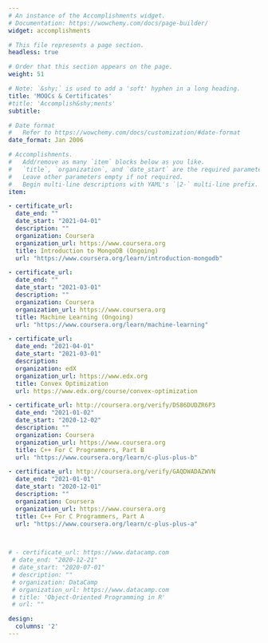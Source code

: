 ```yaml
---
# An instance of the Accomplishments widget.
# Documentation: https://wowchemy.com/docs/page-builder/
widget: accomplishments

# This file represents a page section.
headless: true

# Order that this section appears on the page.
weight: 51

# Note: `&shy;` is used to add a 'soft' hyphen in a long heading.
title: 'MOOCs & Certificates'
#title: 'Accomplish&shy;ments'
subtitle:

# Date format
#   Refer to https://wowchemy.com/docs/customization/#date-format
date_format: Jan 2006

# Accomplishments.
#   Add/remove as many `item` blocks below as you like.
#   `title`, `organization`, and `date_start` are the required parameters.
#   Leave other parameters empty if not required.
#   Begin multi-line descriptions with YAML's `|2-` multi-line prefix.
item:

- certificate_url: 
  date_end: ""
  date_start: "2021-04-01"
  description: ""
  organization: Coursera
  organization_url: https://www.coursera.org
  title: Introduction to MongoDB (Ongoing)
  url: "https://www.coursera.org/learn/introduction-mongodb"

- certificate_url: 
  date_end: ""
  date_start: "2021-03-01"
  description: ""
  organization: Coursera
  organization_url: https://www.coursera.org
  title: Machine Learning (Ongoing)
  url: "https://www.coursera.org/learn/machine-learning"

- certificate_url: 
  date_end: "2021-04-01"
  date_start: "2021-03-01"
  description: 
  organization: edX
  organization_url: https://www.edx.org
  title: Convex Optimization
  url: https://www.edx.org/course/convex-optimization

- certificate_url: http://coursera.org/verify/DS86DUDZR6P3
  date_end: "2021-01-02"
  date_start: "2020-12-02"
  description: ""
  organization: Coursera
  organization_url: https://www.coursera.org
  title: C++ For C Programmers, Part B
  url: "https://www.coursera.org/learn/c-plus-plus-b"

- certificate_url: http://coursera.org/verify/GAQDWADAZWVN
  date_end: "2021-01-01"
  date_start: "2020-12-01"
  description: ""
  organization: Coursera
  organization_url: https://www.coursera.org
  title: C++ For C Programmers, Part A
  url: "https://www.coursera.org/learn/c-plus-plus-a"
  


# - certificate_url: https://www.datacamp.com
 # date_end: "2020-12-21"
 # date_start: "2020-07-01"
 # description: ""
 # organization: DataCamp
 # organization_url: https://www.datacamp.com
 # title: 'Object-Oriented Programming in R'
 # url: ""

design:
  columns: '2' 
---
```

